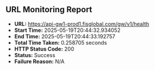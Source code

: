 ## URL Monitoring Report

- **URL:** https://api-gw1-prod1.fisglobal.com/gw/v1/health
- **Start Time:** 2025-05-19T20:44:32.934052
- **End Time:** 2025-05-19T20:44:33.192757
- **Total Time Taken:** 0.258705 seconds
- **HTTP Status Code:** 200
- **Status:** Success
- **Failure Reason:** N/A
